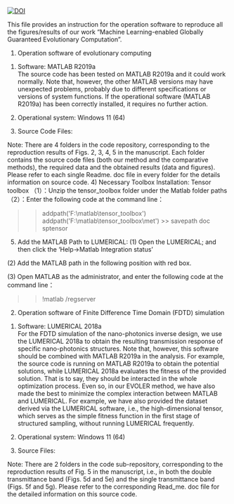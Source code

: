 <a href="https://doi.org/10.5281/zenodo.7700520"><img src="https://zenodo.org/badge/DOI/10.5281/zenodo.7700520.svg" alt="DOI"></a>


This file provides an instruction for the operation software to reproduce all the figures/results of our work “Machine Learning-enabled
Globally Guaranteed Evolutionary Computation”.
1.	Operation software of evolutionary computing 
1)	Software:  MATLAB R2019a  
The source code has been tested on MATLAB R2019a and it could work normally. Note that, however, the other MATLAB versions may have unexpected problems, probably due to different specifications or versions of system functions. If the operational software (MATLAB R2019a) has been correctly installed, it requires no further action.  
 
2)	Operational system:    Windows 11 (64)
3)	Source Code Files:    
 
Note: There are 4 folders in the code repository, corresponding to the reproduction results of Figs. 2, 3, 4, 5 in the manuscript. 
Each folder contains the source code files (both our method and the comparative methods), the required data and the obtained results (data and figures). Please refer to each single Readme. doc file in every folder for the details information on source code. 
4)	Necessary Toolbox Installation: Tensor toolbox
  （1）：Unzip the tensor_toolbox folder under the Matlab folder paths
（2）：Enter the following code at the command line：
>> addpath('F:\matlab\tensor_toolbox')
>> addpath('F:\matlab\tensor_toolbox\met')  >> savepath 
>> doc sptensor
5)	Add the MATLAB Path to LUMERICAL:
(1)	Open the LUMERICAL; and then click the ‘Help->Matlab Integration status’
 
(2)	Add the MATLAB path in the following position with red box.
 
(3)	Open MATLAB as the administrator, and enter the following code at the command line：
>> !matlab /regserver
   
2.	Operation software of Finite Difference Time Domain (FDTD) simulation 
1)	Software:  LUMERICAL 2018a  
For the FDTD simulation of the nano-photonics inverse design, we use the LUMERICAL 2018a to obtain the resulting transmission response of specific nano-photonics structures. Note that, however, this software should be combined with MATLAB R2019a in the analysis. For example, the source code is running on MATLAB R2019a to obtain the potential solutions, while LUMERICAL 2018a evaluates the fitness of the provided solution. That is to say, they should be interacted in the whole optimization process.
Even so, in our EVOLER method, we have also made the best to minimize the complex interaction between MATLAB and LUMERICAL. For example, we have also provided the dataset derived via the LUMERICAL software, i.e., the high-dimensional tensor, which serves as the simple fitness function in the first stage of structured sampling, without running LUMERICAL frequently. 
  
2)	Operational system:    Windows 11 (64)
3)	Source Files:    
 
Note: There are 2 folders in the code sub-repository, corresponding to the reproduction results of Fig. 5 in the manuscript, i.e., in both the double transmittance band (Figs. 5d and 5e) and the single transmittance band (Figs. 5f and 5g). Please refer to the corresponding Read_me. doc file for the detailed information on this source code.
